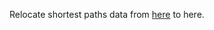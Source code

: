 Relocate shortest paths data from [here](https://drive.google.com/drive/folders/1vSXfiw09K3RN7gzhBTSOtHZ8_5K61cXE) to here.
